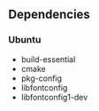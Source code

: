 ## Dependencies
### Ubuntu
- build-essential
- cmake
- pkg-config
- libfontconfig
- libfontconfig1-dev